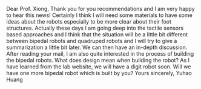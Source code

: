 Dear Prof. Xiong, 
	Thank you for you recommendations and I am very happy to hear this news! Certainly I think I will need some materials to have some ideas about the robots especially to be more clear about their foot structures. Actually these days I am going deep into the tactile sensors based approaches and I think that the situation will be a little bit different between bipedal robots and quadruped robots and I will try to give a summarization a little bit later. We can then have an in-depth discussion. 
	After reading your mail, I am also quite interested in the process of building the bipedal robots. What does design mean when building the robot? As I have learned from the lab website, we will have a digit robot soon. Will we have one more bipedal robot which is built by you?
Yours sincerely,
                                                                                                                                                             Yuhao Huang 